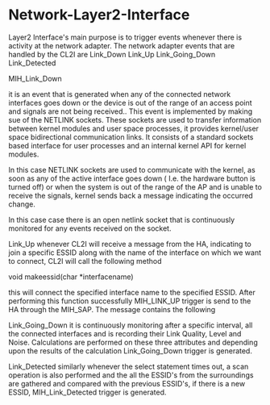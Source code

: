 # Network-Layer2-Interface


Layer2 Interface's main purpose is to trigger events whenever there is activity at the network adapter. The network adapter events that are handled by the CL2I are
Link_Down
Link_Up
Link_Going_Down
Link_Detected


MIH_Link_Down

it is an event that is generated when any of the connected network interfaces goes down or the device is out of the range of an access point and signals are not being received..
This event is implemented by making sue of the NETLINK sockets. These sockets are used to transfer information between kernel modules and user space processes, it provides kernel/user space bidirectional communication links. It consists of a standard sockets based interface for user processes and an internal kernel API for kernel modules. 

In this case NETLINK sockets are used to communicate with the kernel, as soon as any of the active interface goes down ( I.e. the hardware button is turned off) or when the system is out of the range of the AP and is unable to receive the signals, kernel sends back a message indicating the occurred change.

In this case case there is an open netlink socket that is continuously monitored for any events received on the socket. 


Link_Up
whenever CL2I will receive a message from the HA, indicating to join a specific ESSID along with the name of the interface on which we want to connect, CL2I will call the following method 

void makeessid(char *interfacename)

this will connect the specified interface name to the specified ESSID. After performing this function successfully MIH_LINK_UP trigger is send to the HA through the MIH_SAP.
The message contains the following



Link_Going_Down
it is continuously monitoring after a specific interval, all the connected interfaces and is recording their Link Quality, Level and Noise.
Calculations are performed on these three attributes and depending upon the results of the calculation Link_Going_Down trigger is generated. 





Link_Detected
similarly whenever the select statement  times out, a scan operation is also performed and the all the ESSID's from the surroundings are gathered and compared with the previous ESSID's, if there is a new ESSID, MIH_Link_Detected trigger is generated.




